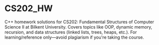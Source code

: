 # CS202_HW
C++ homework solutions for CS202: Fundamental Structures of Computer Science II at Bilkent University. Covers topics like OOP, dynamic memory, recursion, and data structures (linked lists, trees, heaps, etc.). For learning/reference only—avoid plagiarism if you're taking the course.
